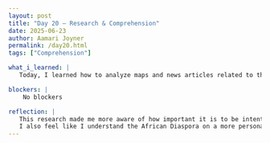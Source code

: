 ```yaml
---
layout: post
title: "Day 20 – Research & Comprehension"
date: 2025-06-23
author: Aamari Joyner
permalink: /day20.html
tags: ["Comprehension"]

what_i_learned: |
   Today, I learned how to analyze maps and news articles related to the African Diaspora more effectively. I practiced checking sources for credibility by looking at the author, publication, and date. This helped me understand which sources I could trust and which ones might be biased or outdated. I also learned more about the migration patterns of African people across the world and how they shaped different cultures. OVerall, I gained a clearer picture of how the African Diaspora continues to influence society today.

blockers: |
    No blockers

reflection: |
   This research made me more aware of how important it is to be intentional when choosing sources. I used to just pick articles that looked interesting, but now I know to look deeper into who created them and why.
   I also feel like I understand the African Diaspora on a more personal level, not just as a topic, but as a global experience that connects people. It was rewarding to see how much progress I've made in being able to break down complex information. I'm excited to keep building on what I've learned and dig even deeper into this topic.
---
```

